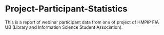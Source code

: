 # Project-Participant-Statistics
This is a report of webinar participant data from one of project of HMPIP FIA UB (Library and Information Science Student Association).
